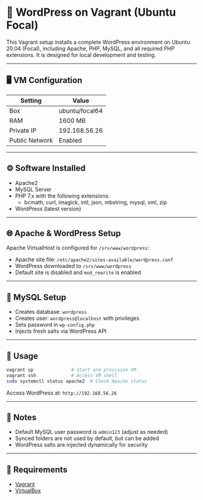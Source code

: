 
# 📰 WordPress on Vagrant (Ubuntu Focal)

This Vagrant setup installs a complete WordPress environment on Ubuntu 20.04 (Focal), including Apache, PHP, MySQL, and all required PHP extensions. It is designed for local development and testing.

---

## 🖥️ VM Configuration

| Setting        | Value           |
|----------------|------------------|
| Box            | ubuntu/focal64   |
| RAM            | 1600 MB          |
| Private IP     | 192.168.56.26    |
| Public Network | Enabled          |

---

## ⚙️ Software Installed

- Apache2
- MySQL Server
- PHP 7.x with the following extensions:
  - bcmath, curl, imagick, intl, json, mbstring, mysql, xml, zip
- WordPress (latest version)

---

## 🌐 Apache & WordPress Setup

Apache VirtualHost is configured for `/srv/www/wordpress`:
- Apache site file: `/etc/apache2/sites-available/wordpress.conf`
- WordPress downloaded to `/srv/www/wordpress`
- Default site is disabled and `mod_rewrite` is enabled

---

## 🔐 MySQL Setup

- Creates database: `wordpress`
- Creates user: `wordpress@localhost` with privileges
- Sets password in `wp-config.php`
- Injects fresh salts via WordPress API

---

## 🚀 Usage

```bash
vagrant up              # Start and provision VM
vagrant ssh             # Access VM shell
sudo systemctl status apache2  # Check Apache status
```
Access WordPress at: `http://192.168.56.26`

---

## 📎 Notes

- Default MySQL user password is `admin123` (adjust as needed)
- Synced folders are not used by default, but can be added
- WordPress salts are injected dynamically for security

---

## 🧰 Requirements

- [Vagrant](https://www.vagrantup.com/)
- [VirtualBox](https://www.virtualbox.org/)
